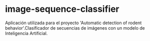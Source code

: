 # image-sequence-classifier
Aplicación utilizada para el proyecto 'Automatic detection of rodent behavior'.Clasificador de secuencias de imágenes con un modelo de Inteligencia Artificial.
